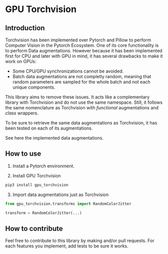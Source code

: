 # GPU Torchvision

## Introduction

Torchvision has been implemented over Pytorch and Pillow to perform Computer Vision in the Pytorch Ecosystem. One of its core functionality is to perform Data augmentations. However because it has been implemented first for CPU and later with GPU in mind, it has several drawbacks to make it work on GPUs:

- Some CPU/GPU synchronizations cannot be avoided.
- Batch data augmentations are not completly random, meaning that random parameters are sampled for the whole batch and not each unique components.

This library aims to remove these issues. It acts like a complementary library with Torchvision and do not use the same namespace. Still, it follows the same nomenclature as Torchvision with *functional* augmentations and *class* wrappers.

To be sure to retrieve the same data augmentations as Torchvision, it has been tested on each of its augmentations.

See here the implemented data augmentations.

## How to use

1. Install a Pytorch environment.

2. Install GPU Torchvision

```bash
pip3 install gpu_torchvision
```

3. Import data augmentations just as Torchvision

```python
from gpu_torchvision.transforms import RandomColorJitter

transform = RandomColorJitter(...)
```

## How to contribute

Feel free to contribute to this library by making and/or pull requests. For each features you implement, add tests to be sure it works.
